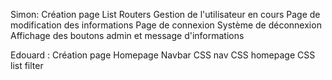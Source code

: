 Simon:
Création page List
Routers
Gestion de l'utilisateur en cours
Page de modification des informations
Page de connexion
Système de déconnexion
Affichage des boutons admin et message d'informations

Edouard :
Création page Homepage
Navbar
CSS nav
CSS homepage
CSS list
filter
